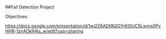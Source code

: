##Fall Detection Project


Objectives:



https://docs.google.com/presentation/d/1wj2Z6ADtlN2GYrKSlUC5Lwms0PyHHR-1znAOkIHks_w/edit?usp=sharing
